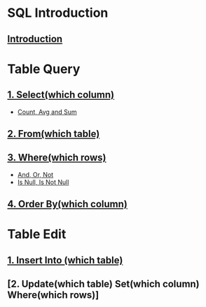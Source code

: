 # SQL Introduction
## [Introduction](https://github.com/yangshiteng/StatQuest-Study-Notes/blob/main/SQL/Introduction.md)

# Table Query

## [1. Select(which column)](https://github.com/yangshiteng/StatQuest-Study-Notes/blob/main/SQL/select.md)
  * [Count, Avg and Sum](https://github.com/yangshiteng/StatQuest-Study-Notes/blob/main/SQL/Count%2C%20Avg%20and%20Sum.md)
## [2. From(which table)](https://github.com/yangshiteng/StatQuest-Study-Notes/blob/main/Notes/SQL_join.md)
## [3. Where(which rows)](https://github.com/yangshiteng/StatQuest-Study-Notes/blob/main/SQL/where.md)
  * [And, Or, Not](https://github.com/yangshiteng/StatQuest-Study-Notes/blob/main/SQL/And%2C%20Or%2C%20Not.md)
  * [Is Null, Is Not Null](https://github.com/yangshiteng/StatQuest-Study-Notes/blob/main/SQL/Nullvalue.md)
## [4. Order By(which column)](https://github.com/yangshiteng/StatQuest-Study-Notes/blob/main/SQL/Order_by.md)

# Table Edit

## [1. Insert Into (which table)](https://github.com/yangshiteng/StatQuest-Study-Notes/blob/main/SQL/Insert_into.md)
## [2. Update(which table) Set(which column) Where(which rows)]
